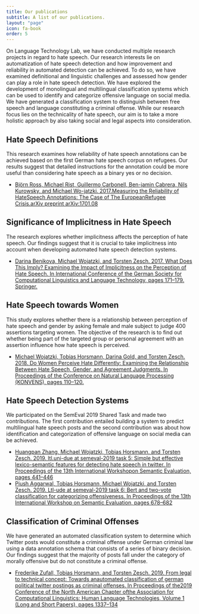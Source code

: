```yaml
---
title: Our publications
subtitle: A list of our publications.
layout: "page"
icon: fa-book
order: 5
---
```


On Language Technology Lab, we have conducted multiple research projects in regard to hate speech. Our research interests lie on automatization of hate speech detection and how improvement and reliability in automated detection can be achieved. To do so, we have examined definitional and linguistic challenges and assessed how gender can play a role in hate speech detection. We have explored the development of monolingual and multilingual classification systems which can be used to identify and categorize offensive language on social media. We have generated a classification system to distinguish between free speech and language constituting a criminal offense. While our research focus lies on the technicality of hate speech, our aim is to take a more holistic approach by also taking social and legal aspects into consideration.

## Hate Speech Definitions

This research examines how reliability of hate speech annotations can be achieved based on the first German hate speech corpus on refugees. Our results suggest that detailed instructions for the annotation could be more useful than considering hate speech as a binary yes or no decision.

- [Björn Ross,  Michael Rist,  Guillermo Carbonell,  Ben-jamin  Cabrera,  Nils  Kurowsky,  and  Michael  Wo-jatzki.  2017.Measuring  the  Reliability  of  HateSpeech  Annotations:   The  Case  of  The  EuropeanRefugee Crisis.arXiv preprint arXiv:1701.08](https://arxiv.org/pdf/1701.08118.pdf)

## Significance of Implicitness in Hate Speech

The research explores whether implicitness affects the perception of hate speech. Our findings suggest that it is crucial to take implicitness into account when developing automated hate speech detection systems.

- [Darina Benikova, Michael Wojatzki, and Torsten Zesch. 2017. What Does This Imply? Examining the Impact of Implicitness on the Perception of Hate Speech. In International Conference of the German Society for Computational Linguistics and Language Technology, pages 171–179. Springer.](https://link.springer.com/chapter/10.1007/978-3-319-73706-5_14)

## Hate Speech towards Women

This study explores whether there is a relationship between perception of hate speech and gender by asking female and male subject to judge 400 assertions targeting women. The objective of the research is to find out whether being part of the targeted group or personal agreement with an assertion influence how hate speech is perceived. 

- [Michael Wojatzki, Tobias Horsmann, Darina Gold, and Torsten Zesch. 2018. Do Women Perceive Hate Differently: Examining the Relationship Between Hate Speech, Gender, and Agreement Judgments. In Proceedings of the Conference on Natural Language Processing (KONVENS), pages 110–120.](https://www.oeaw.ac.at/fileadmin/subsites/academiaecorpora/PDF/konvens18_13.pdf)

## Hate Speech Detection Systems

We participated on the SemEval 2019 Shared Task and made two contributions. The first contribution entailed building a system to predict multilingual hate speech posts and the second contribution was about how identification and categorization of offensive language on social media can be achieved. 

- [Huangpan Zhang, Michael Wojatzki, Tobias Horsmann, and Torsten Zesch. 2019. ltl.uni-due at semeval-2019 task 5: Simple but effective lexico-semantic features for detecting hate speech in twitter. In Proceedings of the 13th International Workshopon Semantic Evaluation, pages 441–446](https://www.aclweb.org/anthology/S19-2078.pdf)
- [Piush Aggarwal, Tobias Horsmann, Michael Wojatzki, and Torsten Zesch. 2019. Ltl-ude at semeval-2019 task 6: Bert and two-vote classification for categorizing offensiveness. In Proceedings of the 13th International Workshop on Semantic Evaluation, pages 678–682](https://www.aclweb.org/anthology/S19-2121.pdf)

## Classification of Criminal Offenses

We have generated an automated classification system to determine which Twitter posts would constitute a criminal offense under German criminal law using a data annotation schema that consists of a series of binary decision. Our findings suggest that the majority of posts fall under the category of morally offensive but do not constitute a criminal offense.

- [Frederike Zufall, Tobias Horsmann, and Torsten Zesch. 2019. From legal to technical concept: Towards anautomated classification of german political twitter postings as criminal offenses. In Proceedings of the2019 Conference of the North American Chapter ofthe Association for Computational Linguistics: Human Language Technologies, Volume 1 (Long and Short Papers), pages 1337–134](https://www.aclweb.org/anthology/N19-1135.pdf)